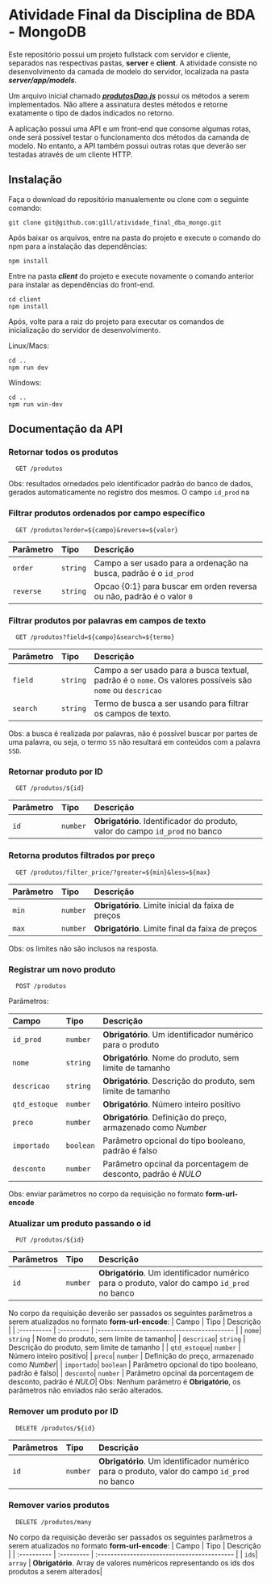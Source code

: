 # Atividade Final da Disciplina de BDA - MongoDB

Este repositório possui um projeto fullstack com servidor e cliente, separados nas respectivas pastas, **server** e **client**. A atividade consiste no desenvolvimento da camada de modelo do servidor, localizada na pasta ***server/app/models***. 

Um arquivo inicial chamado [***produtosDao.js***](https://github.com/g1ll/atividade_final_dba_mongo/blob/main/server/app/models/produtosDao.js) possui os métodos a serem implementados. Não altere a assinatura destes métodos e retorne exatamente o tipo de dados indicados no retorno.

A aplicação possui uma API e um front-end que consome algumas rotas, onde será possível testar o funcionamento dos métodos da camanda de modelo. No entanto, a API também possui outras rotas que deverão ser testadas através de um cliente HTTP.

## Instalação

Faça o download do repositório manualemente ou clone com o seguinte comando:

```shell
git clone git@github.com:g1ll/atividade_final_dba_mongo.git
```
Após baixar os arquivos, entre na pasta do projeto e execute o comando do npm para a instalação das dependências:

```shell
npm install
```

Entre na pasta ***client*** do projeto e execute novamente o comando anterior para instalar as dependências do front-end.

```shell
cd client
npm install
```

Após, volte para a raiz do projeto para executar os comandos de inicialização do servidor de desenvolvimento.

Linux/Macs:
```shell
cd ..
npm run dev
```

Windows:
```shell
cd ..
npm run win-dev
```

## Documentação da API

### Retornar todos os produtos

```http
  GET /produtos
```
Obs: resultados ornedados pelo identificador padrão do banco de dados, gerados automaticamente no registro dos mesmos. O campo `id_prod` na

### Filtrar produtos ordenados por campo específico

```http
  GET /produtos?order=${campo}&reverse=${valor}
```
| Parâmetro   | Tipo       | Descrição                                   |
| :---------- | :--------- | :------------------------------------------ |
| `order`     | `string`   | Campo a ser usado para a ordenação na busca, padrão é o `id_prod`|
| `reverse`   | `string`   | Opcao {0:1} para buscar em orden reversa ou não, padrão é o valor `0`|

### Filtrar produtos por palavras em campos de texto

```http
  GET /produtos?field=${campo}&search=${termo}
```
| Parâmetro   | Tipo       | Descrição                                   |
| :---------- | :--------- | :------------------------------------------ |
| `field`     | `string`   | Campo a ser usado para a busca textual, padrão é o `nome`. Os valores possíveis são `nome` ou `descricao`|
| `search`    | `string`   | Termo de busca a ser usando para filtrar os campos de texto.|
Obs: a busca é realizada por palavras, não é possível buscar por partes de uma palavra, ou seja, o termo `SS` não resultará em conteúdos com a palavra `SSD`.

### Retornar produto por ID

```http
  GET /produtos/${id}
```

| Parâmetro   | Tipo       | Descrição                                   |
| :---------- | :--------- | :------------------------------------------ |
| `id`       | `number`   | **Obrigatório**. Identificador do produto, valor do campo `id_prod` no banco|

### Retorna produtos filtrados por preço

```http
  GET /produtos/filter_price/?greater=${min}&less=${max}
```

| Parâmetro   | Tipo       | Descrição                                   |
| :---------- | :--------- | :------------------------------------------ |
| `min`       | `number`   | **Obrigatório**. Limite inicial da faixa de preços|
| `max`       | `number`   | **Obrigatório**. Limite final da faixa de preços|
Obs: os limites não são inclusos na resposta.

### Registrar um novo produto

```http
  POST /produtos
```
Parâmetros:

| Campo   | Tipo       | Descrição                                   |
| :---------- | :--------- | :------------------------------------------ |
| `id_prod`| `number`   | **Obrigatório**. Um identificador numérico para o produto|
| `nome`| `string`   | **Obrigatório**. Nome do produto, sem limite de tamanho|
| `descricao`| `string`   | **Obrigatório**. Descrição do produto, sem limite de tamanho |
| `qtd_estoque`| `number`   | **Obrigatório**. Número inteiro positivo|
| `preco`| `number`   | **Obrigatório**. Definição do preço, armazenado como *Number*|
| `importado`| `boolean`   | Parâmetro opcional do tipo booleano, padrão é falso|
| `desconto`| `number`   |  Parâmetro opcinal da porcentagem de desconto, padrão é *NULO*|
Obs: enviar parâmetros no corpo da requisição no formato **form-url-encode**

### Atualizar um produto passando o id

```http
  PUT /produtos/${id}
```
| Parâmetros   | Tipo       | Descrição                                   |
| :---------- | :--------- | :------------------------------------------ |
| `id`| `number`   | **Obrigatório**. Um identificador numérico para o produto, valor do campo `id_prod` no banco|

No corpo da requisição deverão ser passados os seguintes parâmetros a serem atualizados no formato **form-url-encode**:
| Campo   | Tipo       | Descrição                                   |
| :---------- | :--------- | :------------------------------------------ |
| `nome`| `string`   | Nome do produto, sem limite de tamanho|
| `descricao`| `string`   | Descrição do produto, sem limite de tamanho |
| `qtd_estoque`| `number`   |  Número inteiro positivo|
| `preco`| `number`   | Definição do preço, armazenado como *Number*|
| `importado`| `boolean`   | Parâmetro opcional do tipo booleano, padrão é falso|
| `desconto`| `number`   |  Parâmetro opcinal da porcentagem de desconto, padrão é *NULO*|
Obs: Nenhum parâmetro é **Obrigatório**, os parâmetros  não enviados não serão alterados.

### Remover um produto por ID

```http
  DELETE /produtos/${id}
```
| Parâmetros   | Tipo       | Descrição                                   |
| :---------- | :--------- | :------------------------------------------ |
| `id`| `number`   | **Obrigatório**. Um identificador numérico para o produto, valor do campo `id_prod` no banco|


### Remover varios produtos

```http
  DELETE /produtos/many
```
No corpo da requisição deverão ser passados os seguintes parâmetros a serem atualizados no formato **form-url-encode**:
| Campo   | Tipo       | Descrição                                   |
| :---------- | :--------- | :------------------------------------------ |
| `ids`| `array`   | **Obrigatório**. Array de valores numéricos representando os ids dos produtos a serem alterados|